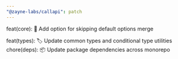 ```yaml
---
"@zayne-labs/callapi": patch
---
```


feat(core): 🚀 Add option for skipping default options merge

feat(types): 🏷️ Update common types and conditional type utilities
chore(deps): 📦 Update package dependencies across monorepo
